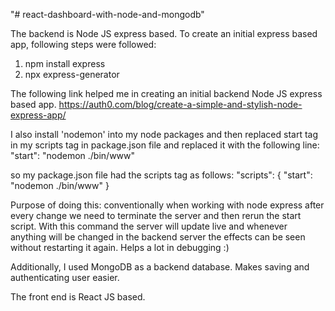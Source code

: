 "# react-dashboard-with-node-and-mongodb" 



The backend is Node JS express based. To create an initial express based app, following steps were followed:
1. npm install express
2. npx express-generator


The following link helped me in creating an initial backend Node JS express based app.
https://auth0.com/blog/create-a-simple-and-stylish-node-express-app/

I also install 'nodemon' into my node packages and then replaced start tag in my scripts tag in package.json file and replaced it with the following line:
   "start": "nodemon ./bin/www"

so my package.json file had the scripts tag as follows:
  "scripts": {
    "start": "nodemon ./bin/www"
  }

Purpose of doing this: conventionally when working with node express after every change we need to terminate the server and then rerun the start script. With this command the server will update live and whenever anything will be changed in the backend server the effects can be seen without restarting it again. Helps a lot in debugging :)

Additionally, I used MongoDB as a backend database. Makes saving and authenticating user easier. 

The front end is React JS based.
